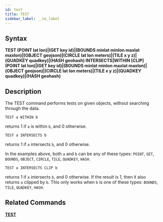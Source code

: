 ```yaml
---
id: test
title: TEST
sidebar_label: __no_label
---
```


## Syntax

**TEST (POINT lat lon)|(GET key id)|(BOUNDS minlat minlon maxlat maxlon)|(OBJECT geojson)|(CIRCLE lat lon meters)|(TILE x y z)|(QUADKEY quadkey)|(HASH geohash) INTERSECTS|WITHIN [CLIP] (POINT lat lon)|(GET key id)|(BOUNDS minlat minlon maxlat maxlon)|(OBJECT geojson)|(CIRCLE lat lon meters)|(TILE x y z)|(QUADKEY quadkey)|(HASH geohash)**

## Description

The TEST command performs tests on given objects, without searching through the data.

```tile38-cli
TEST a WITHIN b
```

returns 1 if `a` is within `b`, and 0 otherwise.

```tile38-cli
TEST a INTERSECTS b
```

returns 1 if `a` intersects `b`, and 0 otherwise.

In the examples above, both `a` and `b` can be any of these types: `POINT`, `GET`, `BOUNDS`, `OBJECT`, `CIRCLE`, `TILE`, `QUADKEY`, `HASH`.

```tile38-cli
TEST a INTERSECTS CLIP b
```

returns 1 if `a` intersects `b`, and 0 otherwise.  If the result is 1, then it also returns `a` clipped by `b`. This only works when `b` is one of these types: `BOUNDS`, `TILE`, `QUADKEY`, `HASH`.

## Related Commands

**[TEST](../commands/test.md)**<br>